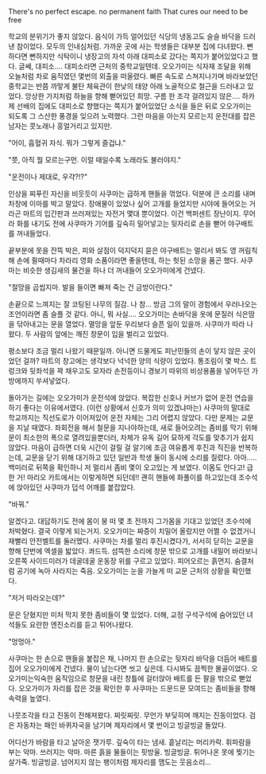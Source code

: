 There's no perfect escape. no permanent faith That cures our need to be free



학교의 분위기가 좋지 않았다. 음식이 가득 얼어있던 식당의 냉동고도 슬슬 바닥을 드러낸 참이었다. 모두의 인내심처럼. 가까운 곳에 사는 학생들은 대부분 집에 다녀왔다. 뻔하다면 뻔하지만 식탁이니 냉장고의 자석 아래 대피소로 갔다는 쪽지가 붙어있었다고 했다. 글쎄, 대피소.... 대피소라면 근처의 중학교일텐데. 오오가미는 식자재 조달을 위해 오늘처럼 차로 움직였던 몇번의 외출을 떠올렸다. 빠른 속도로 스쳐지나가며 바라보았던 중학교는 반쯤 까맣게 불탄 체육관이 한낮의 태양 아래 노골적으로 철근을 드러내고 있었다. 앙상한 가지처럼 하늘을 향해 뻗어있던 희망. 구름 한 조각 걸려있지 않은.... 하카제 선배의 집에도 대피소로 향했다는 쪽지가 붙어있었단 소식을 들은 뒤로 오오가미는 되도록 그 스산한 풍경을 잊으려 노력했다. 그런 마음을 아는지 모르는지 운전대를 잡은 남자는 콧노래나 흥얼거리고 있지만.

"어이, 흡혈귀 자식. 뭐가 그렇게 즐겁냐."

"쯧, 아직 뭘 모르는구먼. 이럴 때일수록 노래라도 불러야지."

"운전이나 제대로, 우갹?!?"

인상을 찌푸린 자신을 비웃듯이 사쿠마는 급하게 핸들을 꺾었다. 덕분에 큰 소리를 내며 차창에 이마를 박고 말았다. 장애물이 있었나 싶어 고개를 들었지만 시야에 들어오는 거라곤 마트의 입간판과 쓰러져있는 자전거 몇대 뿐이었다. 이건 백퍼센트 장난이지. 무어라 화를 내기도 전에 사쿠마가 기어를 깊숙히 밀어넣고는 뒷자리로 손을 뻗어 야구배트를 꺼내들었다.

끝부분에 못을 잔뜩 박은, 피와 살점이 덕지덕지 묻은 야구배트는 멀리서 봐도 영 꺼림칙해 손에 쥘때마다 차라리 영화 소품이라면 좋을텐데, 하는 헛된 소망을 품곤 했다. 사쿠마는 비슷한 생김새의 물건을 하나 더 꺼내들어 오오가미에게 건넸다.

"절망을 곱씹지마. 발을 들이면 빠져 죽는 건 금방이란다."

손끝으로 느껴지는 잘 코팅된 나무의 질감. 나 참... 방금 그의 말이 경험에서 우러나오는 조언이라면 좀 슬플 것 같다. 아니, 뭐 사실.... 오오가미는 손바닥을 옷에 문질러 식은땀을 닦아내고는 문을 열었다. 멸망을 앞둔 우리보다 슬픈 일이 있을까. 사쿠마가 따라 나왔다. 두 사람의 앞에는 깨진 창문이 입을 벌리고 있었다.



평소보다 조금 멀리 나왔기 때문일까. 아니면 드물게도 피난민들의 손이 닿지 않은 곳이었던 걸까? 마트의 창고에는 생각보다 넉넉한 양의 식량이 있었다. 통조림이 몇 박스. 트렁크와 뒷좌석을 꽉 채우고도 모자라 손전등이니 경보기 따위의 비상용품을 넣어두던 가방에까지 쑤셔넣었다.

돌아가는 길에는 오오가미가 운전석에 앉았다. 복잡한 신호나 커브가 없어 운전 연습을 하기 좋다는 이유에서였다. (이런 상황에서 신호가 의미 있겠냐마는) 사쿠마의 말대로 학교까지는 직선도로가 이어져있어 운전 자체는 그리 어렵지 않았다. 다만 문제는 교문을 지날 때였다. 좌회전을 해서 철문을 지나야하는데, 새로 들어오려는 좀비를 막기 위해 문이 최소한의 폭으로 열려있을뿐더러, 차체가 유독 길어 묘하게 각도를 맞추기가 쉽지 않았다. 마음이 급하면 더욱 시간이 걸릴 걸 알기에 조금 여유롭게 후진과 직진을 반복하는데, 교문을 닫기 위해 대기하고 있던 일반과 학생 둘이 동시에 소리를 질렀다. 아아..... 백미러로 뒤쪽을 확인하니 저 멀리서 좀비 몇이 오고있는 게 보였다. 이몸도 안다고! 급한 거! 마리오 카트에서는 이렇게하면 되던데!! 괜히 핸들에 화풀이를 하고있는데 조수석에 앉아있던 사쿠마가 덥석 어깨를 붙잡았다.

"바꿔."

알겠다고. 대답하기도 전에 몸이 붕 떠 몇 초 전까지 그가몸을 기대고 있었던 조수석에 처박혔다. 결국 이렇게 되는거지. 오오가미는 짜증이 치밀어 올랐지만 어쩔 수 없겠거니 재빨리 안전벨트를 둘러멨다. 사쿠마는 차를 멀리 후진시켰다가, 서서히 닫히는 교문을 향해 단번에 엑셀을 밟았다. 콰드득. 섬뜩한 소리에 창문 밖으로 고개를 내밀어 바라보니 오른쪽 사이드미러가 데굴데굴 운동장 위를 구르고 있었다. 피어오르는 흙먼지. 숨결처럼 공기에 녹아 사라지는 죽음. 오오가미는 눈을 가늘게 떠 교문 근처의 상황을 확인했다.

"저거 따라오는데?"

문은 닫혔지만 미처 막지 못한 좀비들이 몇 있었다. 더해, 교정 구석구석에 숨어있던 녀석들도 요란한 엔진소리를 듣고 튀어나왔다.

"멍멍아."

사쿠마는 한 손으로 핸들을 붙잡은 채, 나머지 한 손으로는 뒷자리 바닥을 더듬어 배트를 집어 오오가미에게 건넸다. 물이 남는다면 씻고 싶은데. 다시봐도 끔찍한 몰골이었다. 오오가미는익숙한 움직임으로 창문을 내린 창틀에 걸터앉아 배트를 든 팔을 밖으로 뻗었다. 오오가미가 자리를 잡은 것을 확인한 후 사쿠마는 드문드문 모여드는 좀비들을 향해 속력을 높였다.

나뭇조각을 타고 진동이 전해져왔다. 찌릿찌릿. 무언가 부딪히며 깨지는 진동이었다. 검은 자동차는 패인 바퀴자국을 남기며 제자리에서 몇 번이고 빙글빙글 돌았다.

어디선가 바람을 타고 날아온 잿가루. 깊숙이 타는 냄새. 흩날리는 머리카락. 휘파람을 부는 악마. 쓰러지는 악마. 마른 흙을 물들이는 핏방울. 빙글빙글. 튀어나온 못에 찢기는 살가죽. 빙글빙글. 넘어지지 않는 팽이처럼 제자리를 맴도는 웃음소리...








